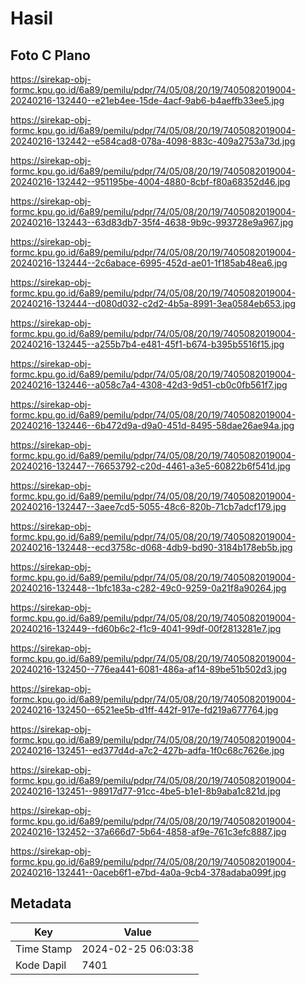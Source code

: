 # Hasil

## Foto C Plano

https://sirekap-obj-formc.kpu.go.id/6a89/pemilu/pdpr/74/05/08/20/19/7405082019004-20240216-132440--e21eb4ee-15de-4acf-9ab6-b4aeffb33ee5.jpg

https://sirekap-obj-formc.kpu.go.id/6a89/pemilu/pdpr/74/05/08/20/19/7405082019004-20240216-132442--e584cad8-078a-4098-883c-409a2753a73d.jpg

https://sirekap-obj-formc.kpu.go.id/6a89/pemilu/pdpr/74/05/08/20/19/7405082019004-20240216-132442--951195be-4004-4880-8cbf-f80a68352d46.jpg

https://sirekap-obj-formc.kpu.go.id/6a89/pemilu/pdpr/74/05/08/20/19/7405082019004-20240216-132443--63d83db7-35f4-4638-9b9c-993728e9a967.jpg

https://sirekap-obj-formc.kpu.go.id/6a89/pemilu/pdpr/74/05/08/20/19/7405082019004-20240216-132444--2c6abace-6995-452d-ae01-1f185ab48ea6.jpg

https://sirekap-obj-formc.kpu.go.id/6a89/pemilu/pdpr/74/05/08/20/19/7405082019004-20240216-132444--d080d032-c2d2-4b5a-8991-3ea0584eb653.jpg

https://sirekap-obj-formc.kpu.go.id/6a89/pemilu/pdpr/74/05/08/20/19/7405082019004-20240216-132445--a255b7b4-e481-45f1-b674-b395b5516f15.jpg

https://sirekap-obj-formc.kpu.go.id/6a89/pemilu/pdpr/74/05/08/20/19/7405082019004-20240216-132446--a058c7a4-4308-42d3-9d51-cb0c0fb561f7.jpg

https://sirekap-obj-formc.kpu.go.id/6a89/pemilu/pdpr/74/05/08/20/19/7405082019004-20240216-132446--6b472d9a-d9a0-451d-8495-58dae26ae94a.jpg

https://sirekap-obj-formc.kpu.go.id/6a89/pemilu/pdpr/74/05/08/20/19/7405082019004-20240216-132447--76653792-c20d-4461-a3e5-60822b6f541d.jpg

https://sirekap-obj-formc.kpu.go.id/6a89/pemilu/pdpr/74/05/08/20/19/7405082019004-20240216-132447--3aee7cd5-5055-48c6-820b-71cb7adcf179.jpg

https://sirekap-obj-formc.kpu.go.id/6a89/pemilu/pdpr/74/05/08/20/19/7405082019004-20240216-132448--ecd3758c-d068-4db9-bd90-3184b178eb5b.jpg

https://sirekap-obj-formc.kpu.go.id/6a89/pemilu/pdpr/74/05/08/20/19/7405082019004-20240216-132448--1bfc183a-c282-49c0-9259-0a21f8a90264.jpg

https://sirekap-obj-formc.kpu.go.id/6a89/pemilu/pdpr/74/05/08/20/19/7405082019004-20240216-132449--fd60b6c2-f1c9-4041-99df-00f2813281e7.jpg

https://sirekap-obj-formc.kpu.go.id/6a89/pemilu/pdpr/74/05/08/20/19/7405082019004-20240216-132450--776ea441-6081-486a-af14-89be51b502d3.jpg

https://sirekap-obj-formc.kpu.go.id/6a89/pemilu/pdpr/74/05/08/20/19/7405082019004-20240216-132450--6521ee5b-d1ff-442f-917e-fd219a677764.jpg

https://sirekap-obj-formc.kpu.go.id/6a89/pemilu/pdpr/74/05/08/20/19/7405082019004-20240216-132451--ed377d4d-a7c2-427b-adfa-1f0c68c7626e.jpg

https://sirekap-obj-formc.kpu.go.id/6a89/pemilu/pdpr/74/05/08/20/19/7405082019004-20240216-132451--98917d77-91cc-4be5-b1e1-8b9aba1c821d.jpg

https://sirekap-obj-formc.kpu.go.id/6a89/pemilu/pdpr/74/05/08/20/19/7405082019004-20240216-132452--37a666d7-5b64-4858-af9e-761c3efc8887.jpg

https://sirekap-obj-formc.kpu.go.id/6a89/pemilu/pdpr/74/05/08/20/19/7405082019004-20240216-132441--0aceb6f1-e7bd-4a0a-9cb4-378adaba099f.jpg


## Metadata

| Key        | Value               |
| ---------- | ------------------- |
| Time Stamp | 2024-02-25 06:03:38 |
| Kode Dapil | 7401                |



